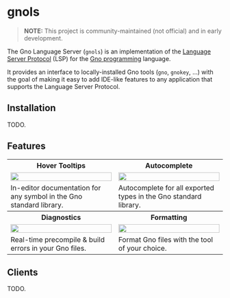 # gnols

> **NOTE:** This project is community-maintained (not official) and in early
> development.

The Gno Language Server (`gnols`) is an implementation of the 
[Language Server Protocol][1] (LSP) for the [Gno programming][2] language.

It provides an interface to locally-installed Gno tools (`gno`, `gnokey`, ...)
with the goal of making it easy to add IDE-like features to any application 
that supports the Language Server Protocol.

## Installation

TODO.

## Features

<table>
    <tr>
        <th>Hover Tooltips</th>
        <th>Autocomplete</th>
    </tr>
    <tr>
        <td width="50%">
            <a href="https://github.com/errata-ai/vale/assets/8785025/e3ff4e27-6ba1-456c-b451-856b3e1c9f41">
                <img src="https://github.com/errata-ai/vale/assets/8785025/e3ff4e27-6ba1-456c-b451-856b3e1c9f41" width="100%">
            </a>
        </td>
        <td width="50%">
            <a href="https://github.com/errata-ai/vale/assets/8785025/cf3b36e7-4cf8-4a02-9578-f532a0cb9af6">
                <img src="https://github.com/errata-ai/vale/assets/8785025/cf3b36e7-4cf8-4a02-9578-f532a0cb9af6" width="100%">
            </a>
        </td>
    </tr>
    <tr>
        <td width="50%">
          In-editor documentation for any symbol in the Gno standard library.
        </td>
        <td width="50%">Autocomplete for all exported types in the Gno standard library.
    </tr>
    <tr>
        <th>Diagnostics</th>
        <th>Formatting</th>
    </tr>
    <tr>
        <td width="50%">
            <a href="https://github.com/errata-ai/vale/assets/8785025/09cb33ea-1bbf-4f89-aec0-e12066622a42">
                <img src="https://github.com/errata-ai/vale/assets/8785025/09cb33ea-1bbf-4f89-aec0-e12066622a42" width="100%">
            </a>
        </td>
        <td width="50%">
            <a href="https://github.com/errata-ai/vale/assets/8785025/2426c64a-1dfe-47f2-a1e0-b7512bca0df4">
                <img src="https://github.com/errata-ai/vale/assets/8785025/2426c64a-1dfe-47f2-a1e0-b7512bca0df4" width="100%">
            </a>
        </td>
    </tr>
    <tr>
        <td width="50%">
            Real-time precompile & build errors in your Gno files.
        </td>
        <td width="50%">
            Format Gno files with the tool of your choice.
        </td>
    </tr>
</table>

## Clients

TODO.

[1]: https://microsoft.github.io/language-server-protocol/
[2]: https://gno.land/
